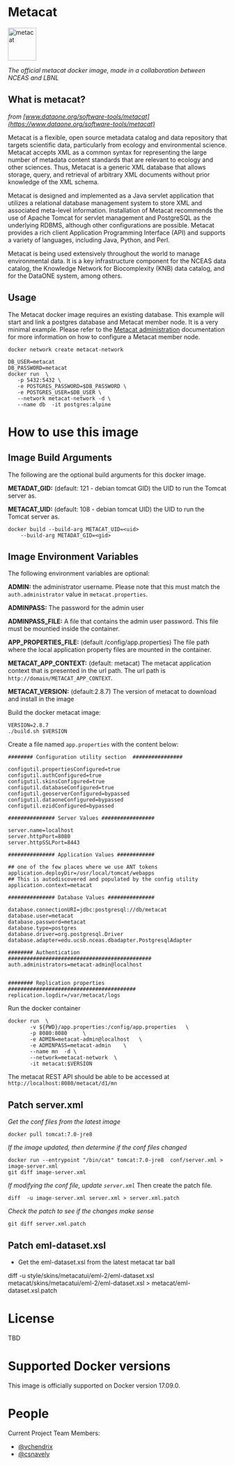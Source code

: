 # Metacat
<img src="https://knb.ecoinformatics.org/knb/docs/_images/metacat-logo-darkgray.png" 
alt="metacat" height="75" width="65"/>

*The official metacat docker image, made in a collaboration between NCEAS and LBNL*

## What is metacat?

*from [www.dataone.org/software-tools/metacat](https://www.dataone.org/software-tools/metacat)*

Metacat is a flexible, open source metadata catalog and data repository 
that targets scientific data, particularly from ecology and environmental 
science. Metacat accepts XML as a common syntax for representing the large 
number of metadata content standards that are relevant to ecology and other 
sciences. Thus, Metacat is a generic XML database that allows storage, query, 
and retrieval of arbitrary XML documents without prior knowledge of the XML schema.

Metacat is designed and implemented as a Java servlet application that utilizes 
a relational database management system to store XML and associated meta-level 
information. Installation of Metacat recommends the use of Apache Tomcat for 
servlet management and PostgreSQL as the underlying RDBMS, although other 
configurations are possible. Metacat provides a rich client Application 
Programming Interface (API) and supports a variety of languages, including 
Java, Python, and Perl.

Metacat is being used extensively throughout the world to manage environmental 
data. It is a key infrastructure component for the NCEAS data catalog, the 
Knowledge Network for Biocomplexity (KNB) data catalog, and for the DataONE 
system, among others.

## Usage
The Metacat docker image requires an existing database.  This 
example will start and link a postgres database and Metacat member node.
It is a very minimal example. Please refer to the 
[Metacat administration](https://knb.ecoinformatics.org/knb/docs/)
documentation for more information on how to configure a Metacat member node.


    docker network create metacat-network
    
    DB_USER=metacat
    DB_PASSWORD=metacat
    docker run  \
       -p 5432:5432 \
       -e POSTGRES_PASSWORD=$DB_PASSWORD \
       -e POSTGRES_USER=$DB_USER \
       --network metacat-network -d \
       --name db  -it postgres:alpine 


# How to use this image

## Image Build Arguments
The following are the optional build arguments for this docker image.

**METADAT_GID:** (default: 121 - debian tomcat GID) the UID to run the Tomcat server as. 

**METACAT_UID:** (default: 108 - debian tomcat UID) the UID to run the Tomcat server as.

```
docker build --build-arg METACAT_UID=<uid> 
    --build-arg METADAT_GID=<gid>
```

## Image Environment Variables
The following environment variables are optional:

**ADMIN:** the administrator username.  Please note that this must match the 
`auth.administrator` value in `metacat.properties`.

**ADMINPASS:** The password for the admin user

**ADMINPASS_FILE:**  A file that contains the admin user password.  This file 
must be mountied inside the container.

**APP_PROPERTIES_FILE:** (default /config/app.properties) The file path where the local application property files 
are mounted in the container.

**METACAT_APP_CONTEXT:** (default: metacat) The metacat application context that is presented in the url path. The
url path is `http://domain/METACAT_APP_CONTEXT`.

**METACAT_VERSION:** (default:2.8.7) The version of metacat to download and install in the image


Build the docker metacat image:

    VERSION=2.8.7
    ./build.sh $VERSION

Create a file named `app.properties` with the content below:
    
    ######## Configuration utility section  ################
    
    configutil.propertiesConfigured=true
    configutil.authConfigured=true
    configutil.skinsConfigured=true
    configutil.databaseConfigured=true
    configutil.geoserverConfigured=bypassed
    configutil.dataoneConfigured=bypassed
    configutil.ezidConfigured=bypassed
    
    ############### Server Values #################
    
    server.name=localhost
    server.httpPort=8080
    server.httpSSLPort=8443
    
    ############### Application Values ############

    ## one of the few places where we use ANT tokens
    application.deployDir=/usr/local/tomcat/webapps
    ## This is autodiscovered and populated by the config utility
    application.context=metacat

    ############### Database Values ###############
    
    database.connectionURI=jdbc:postgresql://db/metacat
    database.user=metacat
    database.password=metacat
    database.type=postgres
    database.driver=org.postgresql.Driver
    database.adapter=edu.ucsb.nceas.dbadapter.PostgresqlAdapter
    
    ######## Authentication  ##############################################
    auth.administrators=metacat-admin@localhost
    
    
    ######## Replication properties  #########################################
    replication.logdir=/var/metacat/logs


Run the docker container 
    
    docker run  \
           -v ${PWD}/app.properties:/config/app.properties   \
           -p 8080:8080     \
           -e ADMIN=metacat-admin@localhost   \
           -e ADMINPASS=metacat-admin    \
           --name mn  -d \
           --network=metacat-network  \
           -it metacat:$VERSION 
           

The metacat REST API should be able to be accessed at `http://localhost:8080/metacat/d1/mn`

## Patch server.xml 

*Get the conf files from the latest image*

    docker pull tomcat:7.0-jre8
    
*If the image updated, then determine if the conf files changed*
    
    docker run --entrypoint "/bin/cat" tomcat:7.0-jre8  conf/server.xml > image-server.xml
    git diff image-server.xml
    
    
*If modifying the conf file, update `server.xml`*  Then create the patch file.

    diff  -u image-server.xml server.xml > server.xml.patch 
    
*Check the patch to see if the changes make sense*

    git diff server.xml.patch
    

## Patch eml-dataset.xsl

* Get the eml-dataset.xsl from the latest metacat tar ball

diff -u style/skins/metacatui/eml-2/eml-dataset.xsl \
      metacat/skins/metacatui/eml-2/eml-dataset.xsl > metacat/eml-dataset.xsl.patch
    
    


# License

TBD

# Supported Docker versions

This image is officially supported on Docker version 17.09.0.


# People

Current Project Team Members:

 * [@vchendrix](https://github.com/vchendrix)
 * [@csnavely ](https://github.com/vchendrix)
